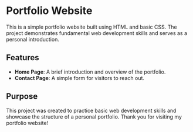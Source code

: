 # Portfolio Website

This is a simple portfolio website built using HTML and basic CSS. The project demonstrates fundamental web development skills and serves as a personal introduction.

## Features
- **Home Page**: A brief introduction and overview of the portfolio.
- **Contact Page**: A simple form for visitors to reach out.

## Purpose
This project was created to practice basic web development skills and showcase the structure of a personal portfolio.
Thank you for visiting my portfolio website!
